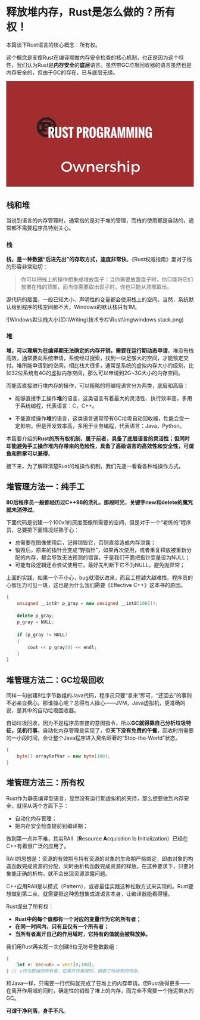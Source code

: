 # 释放堆内存，Rust是怎么做的？所有权！

本篇谈下Rust语言的核心概念：所有权。

这个概念是支撑Rust在编译期做内存安全检查的核心机制，也正是因为这个特性，我们认为Rust是**内存安全**的**底层**语言。虽然带GC垃圾回收器的语言虽然也是内存安全的，但由于GC的存在，已与底层无缘。

![所有权](img/ownership.jpg)

## 栈和堆

当说到语言的内存管理时，通常指的是对于堆的管理，而栈的使用都是自动的，通常都不需要程序员特别关心。

### 栈

**栈，是一种数据“后进先出”的存取方式，速度非常快**。《Rust权威指南》里对于栈的形容非常贴切：

> 你可以把栈上的操作想象成堆放盘子：当你需要放置盘子时，你只能将它们放置在栈的顶部，而当你需要取出盘子时，你也只能从顶部取出。

源代码的层面，一般已知大小、声明性的变量都会使用栈上的空间。当然，系统默认给到程序的栈空间都不大，Windows的默认栈只有1M。

![Windows默认栈大小](D:\Writing\技术专栏\Rust\img\windows stack.png)

### 堆

**堆，可以理解为在编译期无法确定的内存开销，需要在运行期动态申请**。堆没有栈高效，通常要向系统申请，系统经过搜索，找到一块足够大的空间，才能锁定交付。堆所能申请到的空间，相比栈大很多，通常是系统的虚拟内存大小的级别，比如32位系统有4G的虚拟内存空间，那么可以申请到2G~3G大小的内存空间。

而能否直接进行堆内存的操作，可以粗略的将编程语言分为两类，底层和高级：

- 能够直接手工操作**堆**的语言，这类语言有着最大的灵活性、执行效率高，多用于系统编程，代表语言：C，C++。

- 不能直接操作**堆**的语言，这类语言通常带有GC垃圾自动回收器，性能会受一定影响，但是开发效率高，多用于业务编程，代表语言：Java，Python。

本篇要介绍的**Rust的所有权机制，属于前者，具备了底层语言的灵活性；但同时却能避免手工操作堆内存带来的危险性，具备了高级语言的高效性和安全性，可谓鱼和熊掌可以兼得**。

接下来，为了解释清楚Rust的堆操作机制，我们先逐一看看各种堆操作方式。

## 堆管理方法一：纯手工

**80后程序员一般都经历过C++98的洗礼，那段时光，关键字new和delete的魔咒就未消停过**。

下面代码是创建一个100x1的灰度图像所需要的空间，但是对于一个“老练的”程序员，总要把下面情况烂熟于心：

- 总需要在图像使用后，记得销毁它，否则直接造成内存泄露；
- 销毁后，原来的指针会变成“野指针”，如果再次使用，或者重复释放被重新分配的内存，都会导致无法预测的错误，于是我们干脆把指针变量设为NULL；
- 可能有段逻辑还会尝试使用它，最好先判断下它不为NULL，避免抛异常；

上面的实践，如果一个不小心，bug就潜伏进来，而且工程越大越难找。程序员的心智压力可见一斑，这也是为什么我们需要《Effective C++》这本书的原因。

```c++
{
    unsigned __int8* p_gray = new unsigned __int8[100]();

    delete p_gray;
    p_gray = NULL;

    if (p_gray != NULL)
    {
        cout << p_gray[0] << endl;
    }
}
```

## 堆管理方法二：GC垃圾回收

同样一句创建8位字节数组的Java代码，程序员只要“拿来”即可，“还回去”的事则不必亲自费心。那谁操心呢？总得有人操心——JVM，Java虚拟机，更准确的说，是其中的自动垃圾回收器。

自动垃圾回收，因为不是程序员直接的意图指令，所以**GC就得靠自己分析垃圾特征，见机行事**。自动化内存管理是实现了，但**天下没有免费的午餐**，回收时所需要的一小段时间，会让整个Java程序进入臭名昭著的“Stop-the-World”状态。

```java
{
    byte[] arrayRefVar = new byte[100];
}
```

## 堆管理方法三：所有权

Rust作为静态编译型语言，显然没有运行期虚拟机的夹持，那么想要做到内存安全，就得从两个方面下手：

- 自动化内存管理；
- 把内存安全检查提前到编译期；

做到第一点并不难，其实RAII（**R**esource **A**cquisition **I**s **I**nitialization）已经在C++有着很广泛的应用了。

RAII的思想是：资源的有效期与持有资源的对象的生命期严格绑定，即由对象的构造函数完成资源的分配，同时由析构函数完成资源的释放。在这种要求下，只要对象能正确的析构，就不会出现资源泄露问题。

C++应用RAII是以模式（Pattern），或者最佳实践这种松散方式来实现的。Rust要想做到第二点，就需要把这种思想集成进语言本身，让编译器能看得懂。

Rust提出了所有权：

- **Rust中的每个值都有一个对应的变量作为它的所有者；**
- **在同一时间内，只有且仅有一个所有者；**
- **当所有者离开自己的作用域时，它持有的值就会被释放掉。**

我们用Rust再实现一次创建8位无符号整数数组：

```rust
{
    let v: Vec<u8> = vec![0;100];
} // v作为数组的所有者，在离开作用域时，销毁了所持有的内存。
```

和Java一样，只需要一行代码就完成了在堆上的内存申请。但Rust做得更多——在离开作用域的同时，确定性的销毁了堆上的内存，而完全不需要一个拖泥带水的GC。

**可谓干净利落，身手不凡**。